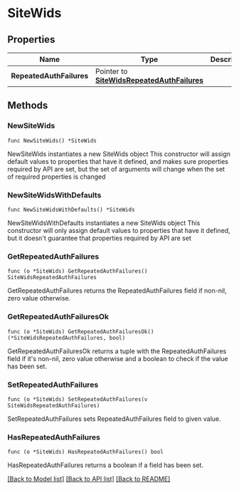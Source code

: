# SiteWids

## Properties

Name | Type | Description | Notes
------------ | ------------- | ------------- | -------------
**RepeatedAuthFailures** | Pointer to [**SiteWidsRepeatedAuthFailures**](SiteWidsRepeatedAuthFailures.md) |  | [optional] 

## Methods

### NewSiteWids

`func NewSiteWids() *SiteWids`

NewSiteWids instantiates a new SiteWids object
This constructor will assign default values to properties that have it defined,
and makes sure properties required by API are set, but the set of arguments
will change when the set of required properties is changed

### NewSiteWidsWithDefaults

`func NewSiteWidsWithDefaults() *SiteWids`

NewSiteWidsWithDefaults instantiates a new SiteWids object
This constructor will only assign default values to properties that have it defined,
but it doesn't guarantee that properties required by API are set

### GetRepeatedAuthFailures

`func (o *SiteWids) GetRepeatedAuthFailures() SiteWidsRepeatedAuthFailures`

GetRepeatedAuthFailures returns the RepeatedAuthFailures field if non-nil, zero value otherwise.

### GetRepeatedAuthFailuresOk

`func (o *SiteWids) GetRepeatedAuthFailuresOk() (*SiteWidsRepeatedAuthFailures, bool)`

GetRepeatedAuthFailuresOk returns a tuple with the RepeatedAuthFailures field if it's non-nil, zero value otherwise
and a boolean to check if the value has been set.

### SetRepeatedAuthFailures

`func (o *SiteWids) SetRepeatedAuthFailures(v SiteWidsRepeatedAuthFailures)`

SetRepeatedAuthFailures sets RepeatedAuthFailures field to given value.

### HasRepeatedAuthFailures

`func (o *SiteWids) HasRepeatedAuthFailures() bool`

HasRepeatedAuthFailures returns a boolean if a field has been set.


[[Back to Model list]](../README.md#documentation-for-models) [[Back to API list]](../README.md#documentation-for-api-endpoints) [[Back to README]](../README.md)


